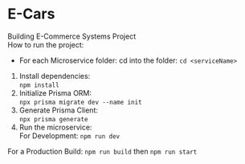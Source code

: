 # E-Cars
 Building E-Commerce Systems Project <br>
How to run the project:
- For each Microservice folder:
 cd into the folder: `cd <serviceName>`
1) Install dependencies:<br>
   `npm install`
2) Initialize Prisma ORM:<br>
   `npx prisma migrate dev --name init`
3) Generate Prisma Client:<br>
   `npx prisma generate`
4) Run the microservice:<br>
  For Development:
  `npm run dev`

  For a Production Build:
  `npm run build` then `npm run start`


